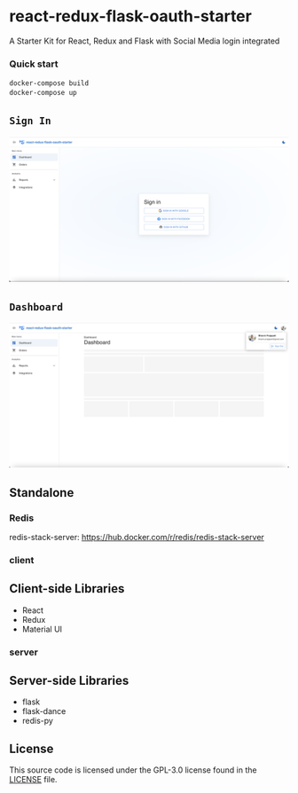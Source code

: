 # react-redux-flask-oauth-starter
A Starter Kit for React, Redux and Flask with Social Media login integrated

### Quick start
```sh
docker-compose build
docker-compose up
```

## `Sign In`
![Screenshot](client/public/signin.png)

## `Dashboard`
![Screenshot](client/public/dashboard.png)


## Standalone

### Redis

redis-stack-server: https://hub.docker.com/r/redis/redis-stack-server

### client

## Client-side Libraries

* React
* Redux
* Material UI

### server

## Server-side Libraries

* flask
* flask-dance
* redis-py

## License

This source code is licensed under the GPL-3.0
license found in the [LICENSE](https://github.com/bhavin-prajapati/react-redux-flask-oauth-starter/blob/main/LICENSE)
file.
